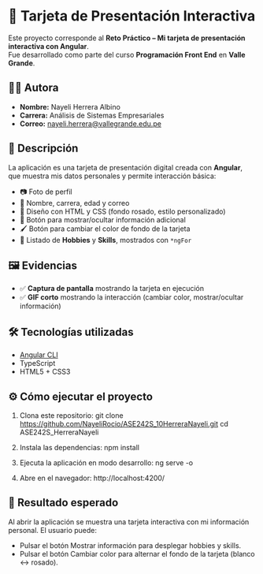 # 🎴 Tarjeta de Presentación Interactiva

Este proyecto corresponde al **Reto Práctico – Mi tarjeta de presentación interactiva con Angular**.  
Fue desarrollado como parte del curso **Programación Front End** en **Valle Grande**.

## 👩‍💻 Autora

- **Nombre:** Nayeli Herrera Albino  
- **Carrera:** Análisis de Sistemas Empresariales  
- **Correo:** nayeli.herrera@vallegrande.edu.pe  

## 🚀 Descripción

La aplicación es una tarjeta de presentación digital creada con **Angular**, que muestra mis datos personales y permite interacción básica:

- 📷 Foto de perfil  
- 📌 Nombre, carrera, edad y correo  
- 🎨 Diseño con HTML y CSS (fondo rosado, estilo personalizado)  
- 🔘 Botón para mostrar/ocultar información adicional  
- 🖌️ Botón para cambiar el color de fondo de la tarjeta  
- 🏓 Listado de **Hobbies** y **Skills**, mostrados con `*ngFor`  

## 🖼️ Evidencias

- ✅ **Captura de pantalla** mostrando la tarjeta en ejecución  
- ✅ **GIF corto** mostrando la interacción (cambiar color, mostrar/ocultar información)

## 🛠️ Tecnologías utilizadas

- [Angular CLI](https://angular.dev/)  
- TypeScript  
- HTML5 + CSS3  

## ⚙️ Cómo ejecutar el proyecto

1. Clona este repositorio:
   git clone https://github.com/NayeliRocio/ASE242S_10HerreraNayeli.git
   cd ASE242S_HerreraNayeli
   
2. Instala las dependencias:
   npm install

3. Ejecuta la aplicación en modo desarrollo:
   ng serve -o

4. Abre en el navegador:
   http://localhost:4200/

## 📌 Resultado esperado

Al abrir la aplicación se muestra una tarjeta interactiva con mi información personal.
El usuario puede:
- Pulsar el botón Mostrar información para desplegar hobbies y skills.
- Pulsar el botón Cambiar color para alternar el fondo de la tarjeta (blanco ↔ rosado).
